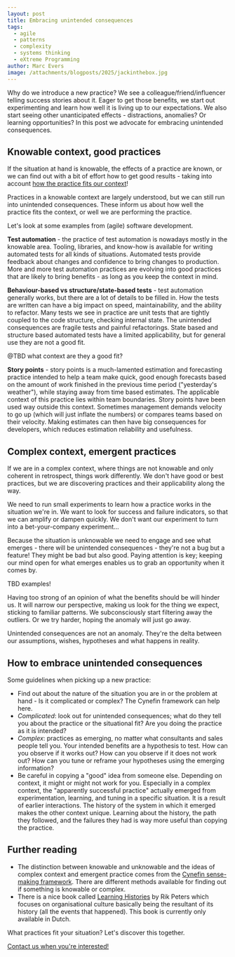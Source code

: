 ```yaml
---
layout: post
title: Embracing unintended consequences
tags:
  - agile
  - patterns
  - complexity
  - systems thinking
  - eXtreme Programming
author: Marc Evers
image: /attachments/blogposts/2025/jackinthebox.jpg
---
```


Why do we introduce a new practice? We see a colleague/friend/influencer telling success stories about it. Eager to get those benefits, we start out experimenting and learn how well it is living up to our expectations. We also start seeing other unanticipated effects - distractions, anomalies? Or learning opportunities? In this post we advocate for embracing unintended consequences.

## Knowable context, good practices

If the situation at hand is knowable, the effects of a practice are known, or we can find out with a bit of effort how to get good results - taking into account [how the practice fits our context](/2025/10/06/practices-are-patterns)!

Practices in a knowable context are largely understood, but we can still run into unintended consequences. These inform us about how well the practice fits the context, or well we are performing the practice.

Let's look at some examples from (agile) software development. 

**Test automation** - the practice of test automation is nowadays mostly in the knowable area. Tooling, libraries, and know-how is available for writing automated tests for all kinds of situations. Automated tests provide feedback about changes and confidence to bring changes to production. More and more test automation practices are evolving into good practices that are likely to bring  benefits - as long as you keep the context in mind.

**Behaviour-based vs structure/state-based tests** - test automation generally works, but there are a lot of details to be filled in. How the tests are written can have a big impact on speed, maintainability, and the ability to refactor. Many tests we see in practice are unit tests that are tightly coupled to the code structure, checking internal state. The unintended consequences are fragile tests and painful refactorings. State based and structure based automated tests have a limited applicability, but for general use they are not a good fit. 

@TBD what context are they a good fit?

**Story points** - story points is a much-lamented estimation and forecasting practice intended to help a team make quick, good enough forecasts based on the amount of work finished in the previous time period ("yesterday's weather"), while staying away from time based estimates. The applicable context of this practice lies within team boundaries. Story points have been used way outside this context. Sometimes management demands velocity to go up (which will just inflate the numbers) or compares teams based on their velocity. Making estimates can then have big consequences for developers, which reduces estimation reliability and usefulness.

## Complex context, emergent practices

If we are in a complex context, where things are not knowable and only coherent in retrospect, things work differently. We don't have good or best practices, but we are discovering practices and their applicability along the way.

We need to run small experiments to learn how a practice works in the situation we're in. We want to look for success and failure indicators, so that we can amplify or dampen quickly. We don't want our experiment to turn into a bet-your-company experiment...

Because the situation is unknowable we need to engage and see what emerges - there will be unintended consequences - they're not a bug but a feature! They might be bad but also good. Paying attention is key; keeping our mind open for what emerges enables us to grab an opportunity when it comes by.

TBD examples!

Having too strong of an opinion of what the benefits should be will hinder us. It will narrow our perspective, making us look for the thing we expect, sticking to familiar patterns. We subconsciously start filtering away the outliers. Or we try harder, hoping the anomaly will just go away. 

Unintended consequences are not an anomaly. They're the delta between our assumptions, wishes, hypotheses and what happens in reality.

## How to embrace unintended consequences

Some guidelines when picking up a new practice:

- Find out about the nature of the situation you are in or the problem at hand - Is it complicated or complex? The Cynefin framework can help here.
- *Complicated*: look out for unintended consequences; what do they tell you about the practice or the situational fit? Are you doing the practice as it is intended?
- *Complex*: practices as emerging, no matter what consultants and sales people tell you. Your intended benefits are a hypothesis to test. How can you observe if it works out? How can you observe if it does not work out? How can you tune or reframe your hypotheses using the emerging information?
- Be careful in copying a "good" idea from someone else. Depending on context, it might or might not work for you. Especially in a complex context, the "apparently successful practice" actually emerged from experimentation, learning, and tuning in a specific situation. It is a result of earlier interactions. The history of the system in which it emerged makes the other context unique. Learning about the history, the path they followed, and the failures they had is way more useful than copying the practice.

## Further reading

- The distinction between knowable and unknowable and the ideas of complex context and emergent practice comes from the [Cynefin sense-making framework](https://cynefin.io/wiki/Cynefin). There are different methods available for finding out if something is knowable or complex.
- There is a nice book called [Learning Histories](https://www.learninghistories.nl/post/nieuw-boek-learning-histories-vat-krijgen-op-je-organisatiecultuur) by Rik Peters which focuses on organisational culture basically being the resultant of its history (all the events that happened). This book is currently only available in Dutch.

<aside>
  <p>
What practices fit your situation? Let's discover this together.
  </p>
  <p><div>
    <a href="/contact">Contact us when you're interested!</a>
  </div></p>
</aside>
